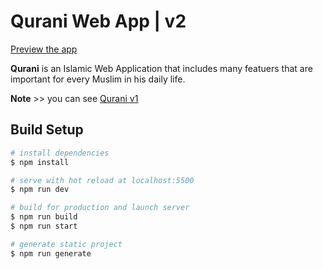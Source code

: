 # Qurani Web App | v2

[Preview the app](https://nuxtjs.org)

**Qurani** is an Islamic Web Application that includes many featuers that are important for every Muslim in his daily life.

**Note** >> you can see [Qurani v1](https://github.com/RedaAwwad/Qurani)

## Build Setup

```bash
# install dependencies
$ npm install

# serve with hot reload at localhost:5500
$ npm run dev

# build for production and launch server
$ npm run build
$ npm run start

# generate static project
$ npm run generate
```


